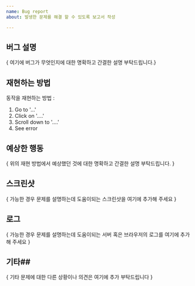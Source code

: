 ```yaml
---
name: Bug report
about: 발생한 문제를 해결 할 수 있도록 보고서 작성

---
```


## 버그 설명 ##
{ 여기에 버그가 무엇인지에 대한 명확하고 간결한 설명 부탁드립니다.}

## 재현하는 방법 ##
동작을 재현하는 방법 :
1. Go to '...'
2. Click on '....'
3. Scroll down to '....'
4. See error

## 예상한 행동 ##
{ 위의 재현 방법에서 예상했던 것에 대한 명확하고 간결한 설명 부탁드립니다. }

## 스크린샷 ##
{ 가능한 경우 문제를 설명하는데 도움이되는 스크린샷을 여기에 추가해 주세요 }

## 로그 ##
{ 가능한 경우 문제를 설명하는데 도움이되는 서버 혹은 브라우저의 로그를 여기에 추가해 주세요 }

## 기타##
{ 기타 문제에 대한 다른 상황이나 의견은 여기에 추가 부탁드립니다 }

